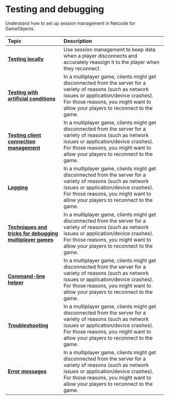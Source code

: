 # Testing and debugging

Understand how to set up session management in Netcode for GameObjects.

| **Topic**                       | **Description**                  |
| :------------------------------ | :------------------------------- |
| **[Testing locally](tutorials/testing/testing_locally.md)** | Use session management to keep data when a player disconnects and accurately reassign it to the player when they reconnect. |
| **[Testing with artificial conditions](tutorials/testing/testing_with_artificial_conditions.md)** | In a multiplayer game, clients might get disconnected from the server for a variety of reasons (such as network issues or application/device crashes). For those reasons, you might want to allow your players to reconnect to the game. |
| **[Testing client connection management](tutorials/testing/testing_client_connection_management.md)** | In a multiplayer game, clients might get disconnected from the server for a variety of reasons (such as network issues or application/device crashes). For those reasons, you might want to allow your players to reconnect to the game. |
| **[Logging](basics/logging.md)** | In a multiplayer game, clients might get disconnected from the server for a variety of reasons (such as network issues or application/device crashes). For those reasons, you might want to allow your players to reconnect to the game. |
| **[Techniques and tricks for debugging multiplayer games](tutorials/testing/techniques_and_tricks_for_debugging_multiplayer_games.md)** | In a multiplayer game, clients might get disconnected from the server for a variety of reasons (such as network issues or application/device crashes). For those reasons, you might want to allow your players to reconnect to the game. |
| **[Command-line helper](tutorials/command-line-helper.md)** | In a multiplayer game, clients might get disconnected from the server for a variety of reasons (such as network issues or application/device crashes). For those reasons, you might want to allow your players to reconnect to the game. |
| **[Troubleshooting](troubleshooting/troubleshooting.md)** | In a multiplayer game, clients might get disconnected from the server for a variety of reasons (such as network issues or application/device crashes). For those reasons, you might want to allow your players to reconnect to the game. |
| **[Error messages](troubleshooting/error-messages.md)** | In a multiplayer game, clients might get disconnected from the server for a variety of reasons (such as network issues or application/device crashes). For those reasons, you might want to allow your players to reconnect to the game. |